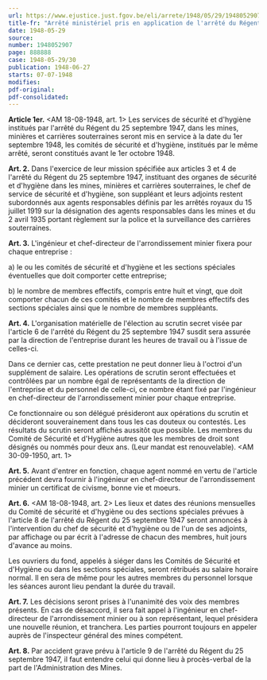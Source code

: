 ```yaml
---
url: https://www.ejustice.just.fgov.be/eli/arrete/1948/05/29/1948052907/justel
title-fr: "Arrêté ministériel pris en application de l'arrêté du Régent du 25 septembre 1947 instituant des organes de sécurité et d'hygiène dans les mines, minières et carrières souterraines."
date: 1948-05-29
source:
number: 1948052907
page: 888888
case: 1948-05-29/30
publication: 1948-06-27
starts: 07-07-1948
modifies:
pdf-original:
pdf-consolidated:
---
```


**Article 1er.** <AM 18-08-1948, art. 1> Les services de sécurité et d'hygiène institués par l'arrêté du Régent du 25 septembre 1947, dans les mines, minières et carrières souterraines seront mis en service à la date du 1er septembre 1948, les comités de sécurité et d'hygiène, institués par le même arrêté, seront constitués avant le 1er octobre 1948.

**Art. 2.** Dans l'exercice de leur mission spécifiée aux articles 3 et 4 de l'arrêté du Régent du 25 septembre 1947, instituant des organes de sécurité et d'hygiène dans les mines, minières et carrières souterraines, le chef de service de sécurité et d'hygiène, son suppléant et leurs adjoints restent subordonnés aux agents responsables définis par les arrêtés royaux du 15 juillet 1919 sur la désignation des agents responsables dans les mines et du 2 avril 1935 portant règlement sur la police et la surveillance des carrières souterraines.

**Art. 3.** L'ingénieur et chef-directeur de l'arrondissement minier fixera pour chaque entreprise :

   a) le ou les comités de sécurité et d'hygiène et les sections spéciales éventuelles que doit comporter cette entreprise;

   b) le nombre de membres effectifs, compris entre huit et vingt, que doit comporter chacun de ces comités et le nombre de membres effectifs des sections spéciales ainsi que le nombre de membres suppléants.

**Art. 4.** L'organisation matérielle de l'élection au scrutin secret visée par l'article 6 de l'arrêté du Régent du 25 septembre 1947 susdit sera assurée par la direction de l'entreprise durant les heures de travail ou à l'issue de celles-ci.

Dans ce dernier cas, cette prestation ne peut donner lieu à l'octroi d'un supplément de salaire. Les opérations de scrutin seront effectuées et contrôlées par un nombre égal de représentants de la direction de l'entreprise et du personnel de celle-ci, ce nombre étant fixé par l'ingénieur en chef-directeur de l'arrondissement minier pour chaque entreprise.

Ce fonctionnaire ou son délégué présideront aux opérations du scrutin et décideront souverainement dans tous les cas douteux ou contestés. Les résultats du scrutin seront affichés aussitôt que possible. Les membres du Comité de Sécurité et d'Hygiène autres que les membres de droit sont désignés ou nommés pour deux ans. (Leur mandat est renouvelable). <AM 30-09-1950, art. 1>

**Art. 5.** Avant d'entrer en fonction, chaque agent nommé en vertu de l'article précédent devra fournir à l'ingénieur en chef-directeur de l'arrondissement minier un certificat de civisme, bonne vie et moeurs.

**Art. 6.** <AM 18-08-1948, art. 2> Les lieux et dates des réunions mensuelles du Comité de sécurité et d'hygiène ou des sections spéciales prévues à l'article 8 de l'arrêté du Régent du 25 septembre 1947 seront annoncés à l'intervention du chef de sécurité et d'hygiène ou de l'un de ses adjoints, par affichage ou par écrit à l'adresse de chacun des membres, huit jours d'avance au moins.

Les ouvriers du fond, appelés à siéger dans les Comités de Sécurité et d'Hygiène ou dans les sections spéciales, seront rétribués au salaire horaire normal. Il en sera de même pour les autres membres du personnel lorsque les séances auront lieu pendant la durée du travail.

**Art. 7.** Les décisions seront prises à l'unanimité des voix des membres présents. En cas de désaccord, il sera fait appel à l'ingénieur en chef-directeur de l'arrondissement minier ou à son représentant, lequel présidera une nouvelle réunion, et tranchera. Les parties pourront toujours en appeler auprès de l'inspecteur général des mines compétent.

**Art. 8.** Par accident grave prévu à l'article 9 de l'arrêté du Régent du 25 septembre 1947, il faut entendre celui qui donne lieu à procès-verbal de la part de l'Administration des Mines.
